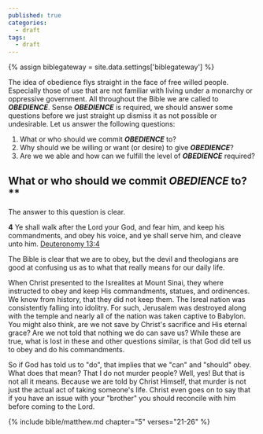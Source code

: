 ```yaml
---
published: true
categories:
  - draft
tags:
  - draft
---
```

{% assign biblegateway = site.data.settings['biblegateway'] %}

The idea of obedience flys straight in the face of free willed people. Especially those of use that are not familiar with living under a monarchy or oppressive government.<!--more--> All throughout the Bible we are called to **_OBEDIENCE_**. Sense **_OBEDIENCE_** is required, we should answer some questions before we just straight up dismiss it as not possible or undesirable. Let us answer the following questions:
1. What or who should we commit **_OBEDIENCE_** to?
2. Why should we be willing or want (or desire) to give **_OBEDIENCE_**?
3. Are we we able and how can we fulfill the level of **_OBEDIENCE_** required?

## What or who should we commit **_OBEDIENCE_** to?**

The answer to this question is clear. 

> 
**4** Ye shall walk after the Lord your God, and fear him, and keep his commandments, and obey his voice, and ye shall serve him, and cleave unto him.
[Deuteronomy 13:4]({{biblegateway}}Deuteronomy+13:4)






The Bible is clear that we are to obey, but the devil and theologians are good at confusing us as to what that really means for our daily life.

When Christ presented to the Isrealites at Mount Sinai, they where instructed to obey and keep His commandments, statues, and ordinences. We know from history, that they did not keep them. The Isreal nation was consistently falling into idolitry. For such, Jerusalem was destroyed along with the temple and nearly all of the nation was taken captive to Babylon. You might also think, are we not save by Christ's sacrifice and His eternal grace? Are we not told that nothing we do can save us? While these are true, what is lost in these and other questions similar, is that God did tell us to obey and do his commandments.

So if God has told us to "do", that implies that we "can" and "should" obey. What does that mean? That I do not murder people? Well, yes! But that is not all it means. Because we are told by Christ Himself, that murder is not just the actual act of taking someone's life. Christ even goes on to say that if you have an issue with your "brother" you should reconcile with him before coming to the Lord.

{% include bible/matthew.md chapter="5" verses="21-26" %}
